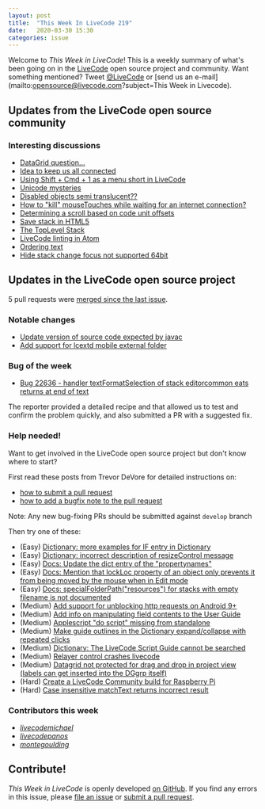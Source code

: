 ```yaml
---
layout: post
title:  "This Week In LiveCode 219"
date:   2020-03-30 15:30
categories: issue
---
```


Welcome to *This Week in LiveCode*!  This is a weekly summary of what's been
going on in the [LiveCode](https://livecode.com/) open source project and
community.  Want something mentioned?  Tweet
[@LiveCode](https://twitter.com/LiveCode) or
[send us an e-mail](mailto:opensource@livecode.com?subject=This Week in Livecode).

## Updates from the LiveCode open source community

<!---
### News & blog posts

- [October only: Get a Hacktoberfest t-shirt by contributing to LiveCode](https://hacktoberfest.digitalocean.com): Submit 4 pull requests and get a free Hacktoberfest T-shirt!
--->

### Interesting discussions

- [DataGrid question...](https://www.mail-archive.com/use-livecode@lists.runrev.com/msg106633.html)
- [Idea to keep us all connected](https://www.mail-archive.com/use-livecode@lists.runrev.com/msg106647.html)
- [Using Shift + Cmd + 1 as a menu short in LiveCode](https://www.mail-archive.com/use-livecode@lists.runrev.com/msg106656.html)
- [Unicode mysteries](https://www.mail-archive.com/use-livecode@lists.runrev.com/msg106685.html)
- [Disabled objects semi translucent??](https://www.mail-archive.com/use-livecode@lists.runrev.com/msg106692.html)
- [How to "kill" mouseTouches while waiting for an internet connection?](https://www.mail-archive.com/use-livecode@lists.runrev.com/msg106705.html)
- [Determining a scroll based on code unit offsets](https://www.mail-archive.com/use-livecode@lists.runrev.com/msg106715.html)
- [Save stack in HTML5](https://www.mail-archive.com/use-livecode@lists.runrev.com/msg106722.html)
- [The TopLevel Stack](https://www.mail-archive.com/use-livecode@lists.runrev.com/msg106729.html)
- [LiveCode linting in Atom](https://www.mail-archive.com/use-livecode@lists.runrev.com/msg106735.html)
- [Ordering text](https://www.mail-archive.com/use-livecode@lists.runrev.com/msg106742.html)
- [Hide stack change focus not supported 64bit](https://www.mail-archive.com/use-livecode@lists.runrev.com/msg106752.html)


## Updates in the LiveCode open source project

5 pull requests were [merged since the last issue](https://github.com/search?q=org%3Alivecode+is%3Apublic+is%3Apr+is%3Amerged+merged%3A2020-03-23..2020-03-29&type=Issues).

<!--
### New LiveCode releases

- [Release 9.6.0 DP-3](https://www.mail-archive.com/use-livecode@lists.runrev.com/msg106553.html)
-->

### Notable changes

- [Update version of source code expected by javac](https://github.com/livecode/livecode/pull/7304)
- [Add support for lcextd mobile external folder](https://github.com/livecode/livecode/pull/7299)


### Bug of the week

- [Bug 22636 - handler textFormatSelection of stack editorcommon eats returns at end of text](https://quality.livecode.com/show_bug.cgi?id=22636)

The reporter provided a detailed recipe and that allowed us to test and confirm the problem quickly, and also submitted a PR with a suggested fix.


### Help needed!

Want to get involved in the LiveCode open source project but don't know where
to start?  

First read these posts from Trevor DeVore for detailed instructions on:

- [how to submit a pull request](https://www.mail-archive.com/use-livecode@lists.runrev.com/msg98530.html)
- [how to add a bugfix note to the pull request](https://www.mail-archive.com/use-livecode@lists.runrev.com/msg98611.html)

Note: Any new bug-fixing PRs should be submitted against `develop` branch

Then try one of these:

- (Easy) [Dictionary: more examples for IF entry in Dictionary](https://quality.livecode.com/show_bug.cgi?id=22589)
- (Easy) [Dictionary: incorrect description of resizeControl message](https://quality.livecode.com/show_bug.cgi?id=17118)
- (Easy) [Docs: Update the dict entry of the "propertynames"](https://quality.livecode.com/show_bug.cgi?id=7375)
- (Easy) [Docs: Mention that lockLoc property of an object only prevents it from being moved by the mouse when in Edit mode](https://quality.livecode.com/show_bug.cgi?id=19848)
- (Easy) [Docs: specialFolderPath("resources") for stacks with empty filename is not documented](https://quality.livecode.com/show_bug.cgi?id=21183)
- (Medium) [Add support for unblocking http requests on Android 9+](http://quality.livecode.com/show_bug.cgi?id=22400)
- (Medium) [Add info on manipulating field contents to the User Guide](http://quality.livecode.com/show_bug.cgi?id=18990)
- (Medium) [Applescript "do script" missing from standalone](http://quality.livecode.com/show_bug.cgi?id=20993)
- (Medium) [Make guide outlines in the Dictionary expand/collapse with repeated clicks](http://quality.livecode.com/show_bug.cgi?id=18184)
- (Medium) [Dictionary: The LiveCode Script Guide cannot be searched](http://quality.livecode.com/show_bug.cgi?id=15957)
- (Medium) [Relayer control crashes livecode](https://quality.livecode.com/show_bug.cgi?id=21460)
- (Medium) [Datagrid not protected for drag and drop in project view (labels can get inserted into the DGgrp itself)](https://quality.livecode.com/show_bug.cgi?id=21750)
- (Hard) [Create a LiveCode Community build for Raspberry Pi](http://forums.livecode.com/viewtopic.php?f=76&t=27912)
- (Hard) [Case insensitive matchText returns incorrect result](https://quality.livecode.com/show_bug.cgi?id=15312)


### Contributors this week

- *[livecodemichael](https://github.com/livecodemichael)*
- *[livecodepanos](https://github.com/livecodepanos)*
- *[montegoulding](https://github.com/montegoulding)*  

<!---
## Other LiveCode News

This section brings you other interesting news from across the LiveCode universe over the last week. This section may include non OSS projects.

- [Apple Deprecated "UIApplicationExitsOnSuspend"](https://www.mail-archive.com/use-livecode@lists.runrev.com/msg106406.html)
--->

<!---
## Upcoming events

* [SoCal LiveCode Group Meeting: March 5, Pasadena](https://forums.livecode.com/viewtopic.php?f=50&t=33729)
--->

## Contribute!

*This Week in LiveCode* is openly developed
[on GitHub](https://github.com/livecode/this-week-in-livecode).
If you find any errors in this issue, please
[file an issue](https://github.com/livecode/this-week-in-livecode/issues) or
[submit a pull request](https://github.com/livecode/this-week-in-livecode/pulls).
